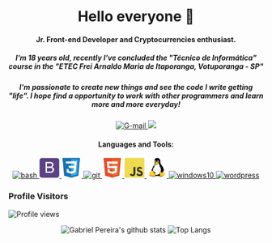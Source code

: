 <h1 align="center">Hello everyone 👋</h1>
<h4 align="center">Jr. Front-end Developer and Cryptocurrencies enthusiast.</h4>
<h5 align="center">I'm 18 years old, recently I've concluded the "Técnico de Informática" course in the "ETEC Frei Arnaldo Maria de Itaporanga, Votuporanga - SP"</h5>
<h5 align="center">I'm passionate to create new things and see the code I write getting "life". I hope find a opportunity to work with other programmers and learn more and more everyday!</h5>

<p align="center">
  <a href="mailto:ggonpereira@gmail.com" target="_blank"> <img src="https://img.shields.io/badge/gmail-D14836?&style=for-the-badge&logo=gmail&logoColor=white" alt="G-mail" /> </a>
  <a href="https://www.linkedin.com/in/gabriel-gonçalves-pereira/" target="_blank"> <img src="https://img.shields.io/badge/linkedin-%230077B5.svg?&style=for-the-badge&logo=linkedin&logoColor=white" /> </a>
</p>



<h4 align="center">Languages and Tools:</h4>

<p align="center"> <a href="https://www.gnu.org/software/bash/" target="_blank"> <img src="https://www.vectorlogo.zone/logos/gnu_bash/gnu_bash-icon.svg" alt="bash" width="40" height="40"/> </a> <a href="https://getbootstrap.com" target="_blank"> <img src="https://raw.githubusercontent.com/devicons/devicon/master/icons/bootstrap/bootstrap-plain.svg" alt="bootstrap" width="40" height="40"/> </a> <a href="https://www.w3schools.com/css/" target="_blank"> <img src="https://raw.githubusercontent.com/devicons/devicon/master/icons/css3/css3-original.svg" alt="css3" width="40" height="40"/> </a> <a href="https://git-scm.com/" target="_blank"> <img src="https://www.vectorlogo.zone/logos/git-scm/git-scm-icon.svg" alt="git" width="40" height="40"/> </a><a href="https://www.w3.org/html/" target="_blank"> <img src="https://raw.githubusercontent.com/devicons/devicon/master/icons/html5/html5-original.svg" alt="html5" width="40" height="40"/> </a> <a href="https://developer.mozilla.org/en-US/docs/Web/JavaScript" target="_blank"> <img src="https://raw.githubusercontent.com/devicons/devicon/master/icons/javascript/javascript-original.svg" alt="javascript" width="40" height="40"/> </a> <a href="https://www.linux.org/" target="_blank"> <img src="https://raw.githubusercontent.com/devicons/devicon/master/icons/linux/linux-original.svg" alt="linux" width="40" height="40"/> </a> <a href="https://pt.wikipedia.org/wiki/Microsoft_Windows" target="_blank"> <img src="https://upload.wikimedia.org/wikipedia/commons/thumb/5/5f/Windows_logo_-_2012.svg/88px-Windows_logo_-_2012.svg.png" alt="windows10" width="40" height="40"/> </a> <a href="https://br.wordpress.org/" target="_blank"> <img src="https://upload.wikimedia.org/wikipedia/commons/thumb/0/09/Wordpress-Logo.svg/500px-Wordpress-Logo.svg.png" alt="wordpress" width="40" height="40"/> </a>

### Profile Visitors

![Profile views](https://gpvc.arturio.dev/ggonpereira) 

<p align="center">
<img height="180em" alt="Gabriel Pereira's github stats" src="https://github-readme-stats.vercel.app/api?username=ggonpereira&count_private=true&theme=dracula" />
<img height="180em" alt="Top Langs" src="https://github-readme-stats.vercel.app/api/top-langs/?username=ggonpereira&layout=compact&langs_count=8&theme=dracula" />
</p>
